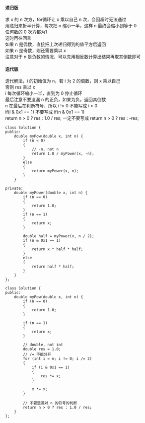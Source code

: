 #### 递归版  
求 x 的 n 次方，for循环让 x 乘以自己 n 次，会因超时无法通过   
用递归来折半计算，每次把 n 缩小一半，这样 n 最终会缩小到等于 0   
任何数的 0 次方都为1   
这时再往回乘   
如果 n 是偶数，直接把上次递归得到的值平方后返回   
如果 n 是奇数，则还需要乘以 x    
注意对于 n 是负数的情况，可以先用相反数计算出结果再取其倒数即可


#### 迭代版   
迭代解法，i 的初始值为 n，若 i 为 2 的倍数，则 x 乘以自己   
否则 res 乘以 x   
i 每次循环缩小一半，直到为 0 停止循环   
最后注意不要遗漏 n 的正负，如果为负，返回其倒数   
n 在最后在判断符号，所以 i != 0 不能写成 i > 0  
if(i & 0x1 == 1) 不要写成  if(n & 0x1 == 1)   
return n > 0 ? res : 1.0 / res; 一定不要写成  return n > 0 ? res : -res;


```
class Solution {
public:
	double myPow(double x, int n) {
		if (n < 0)
		{
			// -n, not n
			return 1.0 / myPower(x, -n);
		}
		else
		{
			return myPower(x, n);
		}
	}

private:
	double myPower(double x, int n) {
		if (n == 0)
		{
			return 1.0;
		}
		if (n == 1)
		{
			return x;
		}

		double half = myPower(x, n / 2);
		if (n & 0x1 == 1)
		{
			return x * half * half;
		}
		else
		{
			return half * half;
		}
	}
};
```


```
class Solution {
public:
	double myPow(double x, int n) {
		if (n == 0)
		{
			return 1.0;
		}

		if (n == 1)
		{
			return x;
		}

		// double, not int
		double res = 1.0;
		// /= 不能分开
		for (int i = n; i != 0; i /= 2)
		{
			if (i & 0x1 == 1)
			{
				res *= x;
			}

			x *= x;
		}

		// 不要遗漏对 n 的符号的判断
		return n > 0 ? res : 1.0 / res;
	}
};
```
